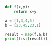 
<BlogInfo title="2.map函数传递一个函数两个序列" author="白日梦想猿" pv=0 read_times=0 pre_cost_time=0分5秒 category="高阶函数" tag_list="['高阶函数']" create_time="2020.05.25 13:26:44" update_time="2020.05.25 13:30:14" />

```python
def f(x,y):
    return x+y

a = [1,3,4,5]
b = [23,45,23,1]

result = map(f,a,b)
print(list(result))



```
